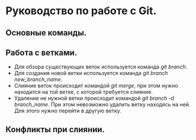 # Руководство по работе с Git.

## Основные команды.

## Работа с ветками.

* Для обзора существующих веток используется команда *git branch*.
* Для создания новой ветки используется команда *git branch new_branch_name*.
* Слияние веток происходит командой *git merge*, при этом нужно находится на той ветке, с которой требуется слияние.
* Удаление не нужной ветки происходит командой *git branch -d branch_name*. При этом невозможно удалить ветку находясь на ней. Для этого нужно перейти в другую ветку.

## Конфликты при слиянии.
